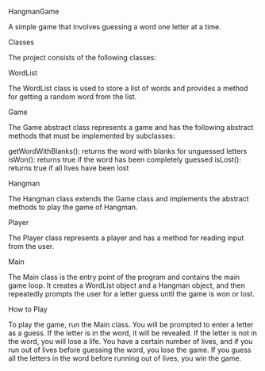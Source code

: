 HangmanGame

A simple game that involves guessing a word one letter at a time.

Classes

The project consists of the following classes:

WordList

The WordList class is used to store a list of words and provides a method for getting a random word from the list.

Game

The Game abstract class represents a game and has the following abstract methods that must be implemented by subclasses:

getWordWithBlanks(): returns the word with blanks for unguessed letters
isWon(): returns true if the word has been completely guessed
isLost(): returns true if all lives have been lost

Hangman

The Hangman class extends the Game class and implements the abstract methods to play the game of Hangman.

Player

The Player class represents a player and has a method for reading input from the user.

Main

The Main class is the entry point of the program and contains the main game loop. It creates a WordList object and a Hangman object, and then repeatedly prompts the user for a letter guess until the game is won or lost.

How to Play

To play the game, run the Main class. You will be prompted to enter a letter as a guess. If the letter is in the word, it will be revealed. If the letter is not in the word, you will lose a life. You have a certain number of lives, and if you run out of lives before guessing the word, you lose the game. If you guess all the letters in the word before running out of lives, you win the game.
